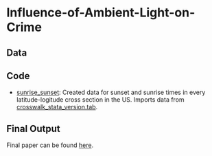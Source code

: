 # Influence-of-Ambient-Light-on-Crime

## Data

## Code
* [sunrise_sunset](https://github.com/ridhika123/Influence-of-Ambient-Light-on-Crime/blob/main/sunrise_sunset.ipynb): Created data for sunset and sunrise times in every latitude-logitude cross section in the US. Imports data from [crosswalk_stata_version.tab](https://github.com/ridhika123/Influence-of-Ambient-Light-on-Crime/blob/main/crosswalk_stata_version.tab).

## Final Output
Final paper can be found [here](https://github.com/ridhika123/Influence-of-Ambient-Light-on-Crime/blob/main/Influence%20of%20Ambient%20Light%20on%20Crime.pdf).
